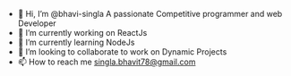 - 👋 Hi, I’m @bhavi-singla
A passionate Competitive programmer and web Developer
- 👀 I’m currently working on ReactJs
- 🌱 I’m currently learning NodeJs
- 💞️ I’m looking to collaborate to work on Dynamic Projects
- 📫 How to reach me singla.bhavit78@gmail.com

<!---
bhavi-singla/bhavi-singla is a ✨ special ✨ repository because its `README.md` (this file) appears on your GitHub profile.
You can click the Preview link to take a look at your changes.
--->
